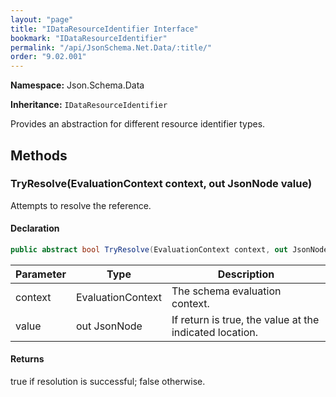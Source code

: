 ```yaml
---
layout: "page"
title: "IDataResourceIdentifier Interface"
bookmark: "IDataResourceIdentifier"
permalink: "/api/JsonSchema.Net.Data/:title/"
order: "9.02.001"
---
```

**Namespace:** Json.Schema.Data

**Inheritance:**
`IDataResourceIdentifier`

Provides an abstraction for different resource identifier types.

## Methods

### TryResolve(EvaluationContext context, out JsonNode value)

Attempts to resolve the reference.

#### Declaration

```c#
public abstract bool TryResolve(EvaluationContext context, out JsonNode value)
```

| Parameter | Type | Description |
|---|---|---|
| context | EvaluationContext | The schema evaluation context. |
| value | out JsonNode | If return is true, the value at the indicated location. |


#### Returns

true if resolution is successful; false otherwise.

